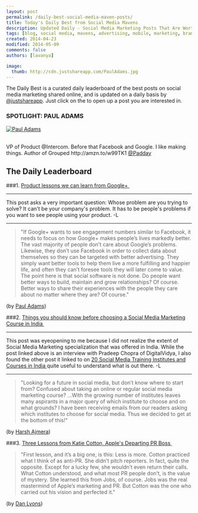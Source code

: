 ```yaml
---
layout: post
permalink: /daily-best-social-media-maven-posts/
title: Today's Daily Best from Social Media Mavens
description: Updated Daily - Social Media Marketing Posts That Are Worth Sharing
tags: [blog, social media, mavens, advertising, mobile, marketing, brands, product, Apple, Google+]
created: 2014-04-23
modified: 2014-05-09
comments: false
authors: [lavanya]

image:
  thumb: http://cdn.justshareapp.com/PaulAdams.jpg
---
```


The Daily Best is a curated daily leaderboard of the best posts on social media marketing shared online, and is updated on a daily basis by [@justshareapp](http://twitter.com/justshareapp). Just click on the <i class="icon-link"></i> to open up a post you are interested in.

<div class="article-author-main border-box">
    <h3>SPOTLIGHT: PAUL ADAMS</h3>
    <a href="https://twitter.com/Padday"><img src="http://cdn.justshareapp.com/PaulAdams.jpg" class="bio-photo large" alt="Paul Adams"></a>
    <br><br>
<p>VP of Product @Intercom. Before that Facebook and Google. I like making things. Author of Grouped http://amzn.to/w99TK1 <a href="https://twitter.com/Padday">@Padday</a> </p>
</div>

## The Daily Leaderboard

###1. [Product lessons we can learn from Google+&nbsp;<i class="icon-link"></i>](http://thenextweb.com/dd/2014/05/08/product-lessons-can-learn-google/)

***
This post asks a very important question: Whose problem are you trying to solve? It can't be your company's problem. It has to be people's problems if you want to see people using your product.
-L

*** 

>"If Google+ wants to see engagement numbers similar to Facebook, it needs to focus on how Google+ makes people’s lives markedly better. The vast majority of people don’t care about Google’s problems.
Likewise, they don’t use Facebook in order to collect data about themselves so they can be targeted with better advertising. They simply want better tools to help them live a more fulfilling and happier life, and often they can’t foresee tools they will later come to value.
The point here is that social software is not done. Do people want better ways to build, maintain and grow relationships? Of course. Better ways to share their experiences with the people they care about no matter where they are? Of course."

(by [Paul Adams](https://twitter.com/Padday))


###2. [Things you should know before choosing a Social Media Marketing Course in India&nbsp;<i class="icon-link"></i>](http://blog.digitalinsights.in/choosing-social-media-marketing-courses-institutes-india/05194787.html)

***
This post was eyeopening to me because I did not realize the extent of Social Media Marketing specialization that was offered in India. While the post linked above is an interview with Pradeep Chopra of DigitalVidya, I also found the other post it linked to on [20 Social Media Training Institutes and Courses in India ](http://blog.digitalinsights.in/social-media-training-institutes-smm-courses-india/0597887.html) quite useful to understand what is out there.
-L

*** 

>"Looking for a future in social media, but don’t know where to start from? Confused about taking an online or regular social media marketing course? 
...With the growing number of institutes leaves many aspirants in a major query of which institute to choose and on what grounds? I have been receiving emails from our readers asking which institutes to choose for social media. Thus we decided to get at the bottom of this!"

(by [Harsh Ajmera](https://twitter.com/ajmeraharsh))


###3. [Three Lessons from Katie Cotton, Apple's Departing PR Boss&nbsp;<i class="icon-link"></i>](http://blog.hubspot.com/opinion/katie-cotton-and-the-art-of-anti-pr)
>"First lesson, and it’s a big one, is this: Less is more. Cotton practiced what I think of as anti-PR. She didn’t pitch reporters. In fact, quite the opposite. Except for a lucky few, she wouldn’t even return their calls. 
What Cotton understood, and what most PR people don’t, is the value of mystery. She learned this from Jobs, of course. Jobs was the real mastermind of Apple’s marketing and PR. But Cotton was the one who carried out his vision and perfected it."

(by [Dan Lyons](https://twitter.com/realdanlyons))
